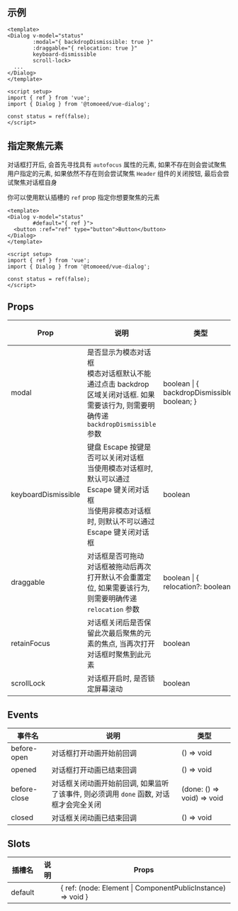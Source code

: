 ## 示例

```vue
<template>
<Dialog v-model="status"
        :modal="{ backdropDismissible: true }"
        :draggable="{ relocation: true }"
        keyboard-dismissible
        scroll-lock>
  ...
</Dialog>
</template>

<script setup>
import { ref } from 'vue';
import { Dialog } from '@tomoeed/vue-dialog';

const status = ref(false);
</script>
```

## 指定聚焦元素

对话框打开后, 会首先寻找具有 `autofocus` 属性的元素, 如果不存在则会尝试聚焦用户指定的元素,
如果依然不存在则会尝试聚焦 `Header` 组件的关闭按钮, 最后会尝试聚焦对话框自身

你可以使用默认插槽的 `ref` prop 指定你想要聚焦的元素

```vue
<template>
<Dialog v-model="status"
        #default="{ ref }">
  <button :ref="ref" type="button">Button</button>
</Dialog>
</template>

<script setup>
import { ref } from 'vue';
import { Dialog } from '@tomoeed/vue-dialog';

const status = ref(false);
</script>
```

## Props

| Prop                | 说明                                                                                             | 类型                                            | 默认值   |
|---------------------|------------------------------------------------------------------------------------------------|-----------------------------------------------|-------|
| modal               | 是否显示为模态对话框<br>模态对话框默认不能通过点击 backdrop 区域关闭对话框. 如果需要该行为, 则需要明确传递 `backdropDismissible` 参数        | boolean \| { backdropDismissible?: boolean; } | false |
| keyboardDismissible | 键盘 Escape 按键是否可以关闭对话框<br>当使用模态对话框时, 默认可以通过 Escape 键关闭对话框<br>当使用非模态对话框时, 则默认不可以通过 Escape 键关闭对话框 | boolean                                       |       |
| draggable           | 对话框是否可拖动<br>对话框被拖动后再次打开默认不会重置定位, 如果需要该行为, 则需要明确传递 `relocation` 参数                              | boolean \| { relocation?: boolean; }          | false | 
| retainFocus         | 对话框关闭后是否保留此次最后聚焦的元素的焦点, 当再次打开对话框时聚焦到此元素                                                        | boolean                                       | false |
| scrollLock          | 对话框开启时, 是否锁定屏幕滚动                                                                               | boolean                                       | true  |

## Events

| 事件名          | 说明                                                 | 类型                         |
|--------------|----------------------------------------------------|----------------------------|
| before-open  | 对话框打开动画开始前回调                                       | () => void                 |
| opened       | 对话框打开动画已结束回调                                       | () => void                 |
| before-close | 对话框关闭动画开始前回调, 如果监听了该事件, 则必须调用 `done` 函数, 对话框才会完全关闭 | (done: () => void) => void |
| closed       | 对话框关闭动画已结束回调                                       | () => void                 |

## Slots

| 插槽名     | 说明 | Props                                                       |
|---------|----|-------------------------------------------------------------|
| default |    | { ref: (node: Element \| ComponentPublicInstance) => void } |
